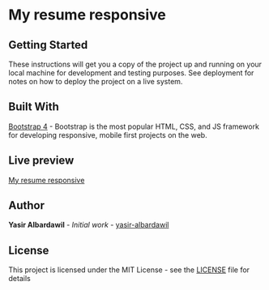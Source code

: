 # My resume responsive

## Getting Started

These instructions will get you a copy of the project up and running on your local machine for development and testing purposes. See deployment for notes on how to deploy the project on a live system.


## Built With
[Bootstrap 4](https://getbootstrap.com) - Bootstrap is the most popular HTML, CSS, and JS framework for developing responsive, mobile first projects on the web. 

## Live preview
[My resume responsive](https://competent-murdock-500a8f.netlify.com/files/Yasir's%20Resume.pdf)
## Author

**Yasir Albardawil** - *Initial work* - [yasir-albardawil](https://github.com/yasir-albardawil)


## License

This project is licensed under the MIT License - see the [LICENSE](LICENSE) file for details


